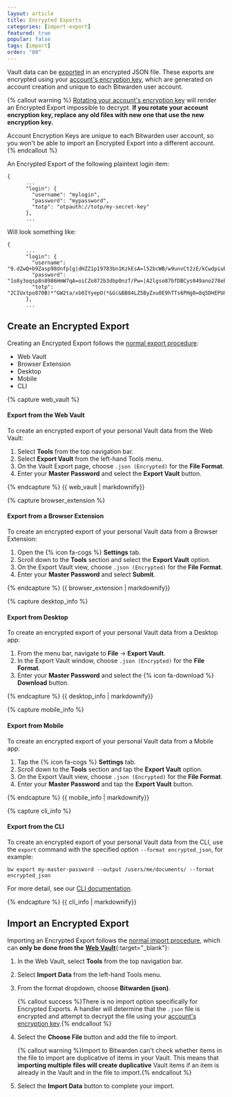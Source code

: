 ```yaml
---
layout: article
title: Encrypted Exports
categories: [import-export]
featured: true
popular: false
tags: [import]
order: "08"
---
```


Vault data can be [exported]({{site.baseurl}}/article/export-your-data/) in an encrypted JSON file. These exports are encrypted using your [account's encryption key]({{site.baseurl}}/article/account-encryption-key/), which are generated on account creation and unique to each Bitwarden user account.

{% callout warning %}
[Rotating your account's encryption key]({{site.baseurl}}/article/account-encryption-key/) will render an Encrypted Export impossible to decrypt. **If you rotate your account encryption key, replace any old files with new one that use the new encryption key.**

Account Encryption Keys are unique to each Bitwarden user account, so you won't be able to import an Encrypted Export into a different account.
{% endcallout %}

An Encrypted Export of the following plaintext login item:
```
{
      ...
      "login": {
        "username": "mylogin",
        "password": "mypassword",
        "totp": "otpauth://totp/my-secret-key"
      },
      ...
```

Will look something like:
```
{
      ...
      "login": {
        "username": "9.dZwQ+b9Zasp98dnfp[g|dHZZ1p19783bn1KzkEsA=l52bcWB/w9unvCt2zE/kCwdpiubAOf104os}",
        "password": "1o8y3oqsp8n8986HmW7qA=oiCZo872b3dbp0nzT/Pw=|A2lgso87bfDBCys049ano278ebdmTe4:",
        "totp": "2CIUxtpo870B)*^GW2ta/xb0IYyepO(*&G(&BB84LZ5ByZxu0E9hTTs6PHg0=8q5DHEPU&bp9&*bns3EYgETXpiu9898sxO78l"
      },
      ...
```

## Create an Encrypted Export

Creating an Encrypted Export follows the [normal export procedure]({{site.baseurl}}/article/export-your-data/):

<ul class="nav nav-tabs" id="myTab" role="tablist">
  <li class="nav-item" role="presentation">
    <a class="nav-link active" id="wvtab" data-target="#webvault" role="tab" aria-controls="webvault" aria-selected="true">Web Vault</a>
  </li>
  <li class="nav-item" role="presentation">
    <a class="nav-link" id="betab" data-target="#browserextension" role="tab" aria-controls="browserextension" aria-selected="false">Browser Extension</a>
  </li>
  <li class="nav-item" role="presentation">
    <a class="nav-link" id="desktab" data-target="#desktop" role="tab" aria-controls="desktop" aria-selected="false">Desktop</a>
  </li>
  <li class="nav-item" role="presentation">
    <a class="nav-link" id="mobtab" data-target="#mobile" role="tab" aria-controls="mobile" aria-selected="false">Mobile</a>
  </li>
  <li class="nav-item" role="presentation">
    <a class="nav-link" id="clitab" data-target="#cli" role="tab" aria-controls="cli" aria-selected="false">CLI</a>
  </li>
</ul>
<div class="tab-content" id="clientsContent">
  <div class="tab-pane show active" id="webvault" role="tabpanel" aria-labelledby="wvtab">
{% capture web_vault %}

#### Export from the Web Vault

To create an encrypted export of your personal Vault data from the Web Vault:

1. Select **Tools** from the top navigation bar.
2. Select **Export Vault** from the left-hand Tools menu.
3. On the Vault Export page, choose `.json (Encrypted)` for the **File Format**.
4. Enter your **Master Password** and select the **Export Vault** button.

{% endcapture %}
{{ web_vault | markdownify}}
  </div>
  <div class="tab-pane" id="browserextension" role="tabpanel" aria-labelledby="betab">
{% capture browser_extension %}

#### Export from a Browser Extension

To create an encrypted export of your personal Vault data from a Browser Extension:

1. Open the {% icon fa-cogs %} **Settings** tab.
2. Scroll down to the **Tools** section and select the **Export Vault** option.
3. On the Export Vault view, choose `.json (Encrypted)` for the **File Format**.
4. Enter your **Master Password** and select **Submit**.

{% endcapture %}
{{ browser_extension | markdownify}}
  </div>
  <div class="tab-pane" id="desktop" role="tabpanel" aria-labelledby="desktab">
{% capture desktop_info %}

#### Export from Desktop

To create an encrypted export of your personal Vault data from a Desktop app:

1. From the menu bar, navigate to **File** &rarr; **Export Vault**.
2. In the Export Vault window, choose `.json (Encrypted)` for the **File Format**.
3. Enter your **Master Password** and select the {% icon fa-download %} **Download** button.

{% endcapture %}
{{ desktop_info | markdownify}}
  </div>
  <div class="tab-pane" id="mobile" role="tabpanel" aria-labelledby="mobtab">
{% capture mobile_info %}

#### Export from Mobile

To create an encrypted export of your personal Vault data from a Mobile app:

1. Tap the {% icon fa-cogs %} **Settings** tab.
2. Scroll down to the **Tools** section and tap the **Export Vault** option.
3. On the Export Vault view, choose `.json (Encrypted)` for the **File Format**.
4. Enter your **Master Password** and tap the **Export Vault** button.

{% endcapture %}
{{ mobile_info | markdownify}}
  </div>
  <div class="tab-pane" id="cli" role="tabpanel" aria-labelledby="cliab">
{% capture cli_info %}

#### Export from the CLI

To create an encrypted export of your personal Vault data from the CLI, use the `export` command with the specified option `--format encrypted_json`, for example:

```
bw export my-master-password --output /users/me/documents/ --format encrypted_json
```

For more detail, see our [CLI documentation]({{site.baseurl}}/article/cli/).

{% endcapture %}
{{ cli_info | markdownify}}
  </div>
</div>

## Import an Encrypted Export

Importing an Encrypted Export follows the [normal import procedure]({{site.baseurl}}/article/import-data/), which can **only be done from the** [**Web Vault**](https://vault.bitwarden.com){:target="\_blank"}:

1. In the Web Vault, select **Tools** from the top navigation bar.
2. Select **Import Data** from the left-hand Tools menu.
3. From the format dropdown, choose  **Bitwarden (json)**.

   {% callout success %}There is no import option specifically for Encrypted Exports. A handler will determine that the `.json` file is encrypted and attempt to decrypt the file using your [account's encryption key]({{site.baseurl}}/article/account-encryption-key/).{% endcallout %}
5. Select the **Choose File** button and add the file to import.

   {% callout warning %}Import to Bitwarden can't check whether items in the file to import are duplicative of items in your Vault. This means that **importing multiple files will create duplicative** Vault items if an item is already in the Vault and in the file to import.{% endcallout %}
6. Select the **Import Data** button to complete your import.
